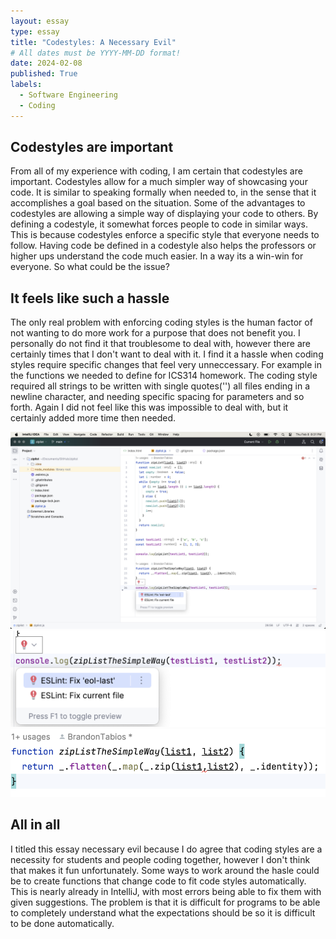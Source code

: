 ```yaml
---
layout: essay
type: essay
title: "Codestyles: A Necessary Evil"
# All dates must be YYYY-MM-DD format!
date: 2024-02-08
published: True
labels:
  - Software Engineering
  - Coding
---
```




## Codestyles are important

From all of my experience with coding, I am certain that codestyles are important. Codestyles allow for a much simpler way of showcasing your code. It is similar to speaking formally when needed to, in the sense that it accomplishes a goal based on the situation. Some of the advantages to codestyles are allowing a simple way of displaying your code to others. By defining a codestyle, it somewhat forces people to code in similar ways. This is because codestyles enforce a specific style that everyone needs to follow. Having code be defined in a codestyle also helps the professors or higher ups understand the code much easier. In a way its a win-win for everyone. So what could be the issue?

## It feels like such a hassle

The only real problem with enforcing coding styles is the human factor of not wanting to do more work for a purpose that does not benefit you. I personally do not find it that troublesome to deal with, however there are certainly times that I don't want to deal with it. I find it a hassle when coding styles require specific changes that feel very unneccessary. For example in the functions we needed to define for ICS314 homework. The coding style required all strings to be written with single quotes('') all files ending in a newline character, and needing specific spacing for parameters and so forth. Again I did not feel like this was impossible to deal with, but it certainly added more time then needed.

<img width="600px" class="rounded float-start pe-4" src="../img/1.png">
<img width="700px" class="rounded float-start pe-4" src="../img/2.png">
<img width="700px" class="rounded float-start pe-4" src="../img/3.png">




## All in all

I titled this essay necessary evil because I do agree that coding styles are a necessity for students and people coding together, however I don't think that makes it fun unfortunately. Some ways to work around the hasle could be to create functions that change code to fit code styles automatically. This is nearly already in IntelliJ, with most errors being able to fix them with given suggestions. The problem is that it is difficult for programs to be able to completely understand what the expectations should be so it is difficult to be done automatically. 
